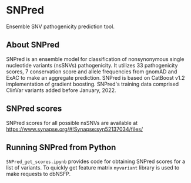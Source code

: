# SNPred
Ensemble SNV pathogenicity prediction tool.

## About SNPred
SNPred is an ensemble model for classification of nonsynonymous single nucleotide variants (nsSNVs) pathogenicity. It utilizes 33 pathogenicity scores, 7 conservation score and allele frequencies from gnomAD and ExAC to make an aggregate prediction. SNPred is based on CatBoost v1.2 implementation of gradient boosting. SNPred's training data comprised ClinVar variants added before January, 2022.

## SNPred scores
SNPred scores for all possible nsSNVs are available at https://www.synapse.org/#!Synapse:syn52137034/files/

## Running SNPred from Python
```SNPred_get_scores.ipynb``` provides code for obtaining SNPred scores for a list of variants. To quickly get feature matrix ```myvariant``` library is used to make requests to dbNSFP.
